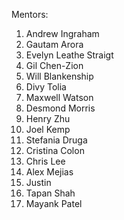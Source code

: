 Mentors:
1. Andrew Ingraham
1. Gautam Arora
1. Evelyn Leathe Straigt
1. Gil Chen-Zion
1. Will Blankenship
1. Divy Tolia
1. Maxwell Watson
1. Desmond Morris
1. Henry Zhu
1. Joel Kemp
1. Stefania Druga
1. Cristina Colon
1. Chris Lee
1. Alex Mejias
1. Justin
1. Tapan Shah
1. Mayank Patel